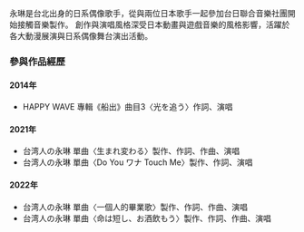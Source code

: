 永琳是台北出身的日系偶像歌手，從與兩位日本歌手一起參加台日聯合音樂社團開始接觸音樂製作。
創作與演唱風格深受日本動畫與遊戲音樂的風格影響，活躍於各大動漫展演與日系偶像舞台演出活動。

### 參與作品經歷
#### 2014年
- HAPPY WAVE 專輯《船出》曲目3〈光を追う〉作詞、演唱

#### 2021年
- 台湾人の永琳 單曲〈生まれ変わる〉製作、作詞、作曲、演唱
- 台湾人の永琳 單曲〈Do You ワナ Touch Me〉製作、作詞、演唱

#### 2022年
- 台湾人の永琳 單曲〈一個人的畢業歌〉製作、作詞、作曲、演唱
- 台湾人の永琳 單曲〈命は短し、お酒飲もう〉製作、作詞、作曲、演唱
